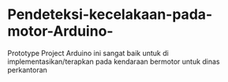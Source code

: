 # Pendeteksi-kecelakaan-pada-motor-Arduino-
Prototype Project Arduino ini sangat baik untuk di implementasikan/terapkan pada kendaraan bermotor untuk dinas perkantoran
